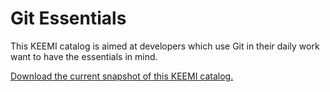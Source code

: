 Git Essentials
========

This KEEMI catalog is aimed at developers which use Git in their daily work want to have the essentials in mind.

[Download the current snapshot of this KEEMI catalog.](https://github.com/PaasQ/KeemiGit/zipball/master)
